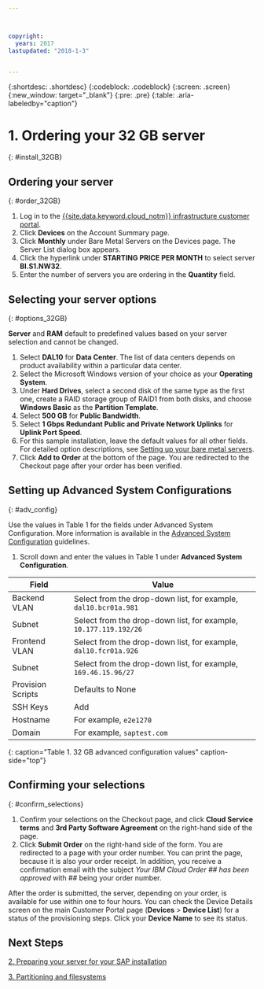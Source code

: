 ```yaml
---



copyright:
  years: 2017
lastupdated: "2018-1-3"


---
```


{:shortdesc: .shortdesc}
{:codeblock: .codeblock}
{:screen: .screen}
{:new_window: target="_blank"}
{:pre: .pre}
{:table: .aria-labeledby="caption"}

# 1. Ordering your 32 GB server
{: #install_32GB}

## Ordering your server
{: #order_32GB}

1. Log in to the [{{site.data.keyword.cloud_notm}} infrastructure customer portal](https://control.softlayer.com).
2. Click **Devices** on the Account Summary page.
3. Click **Monthly** under Bare Metal Servers on the Devices page. The Server List dialog box appears.
4. Click the hyperlink under **STARTING PRICE PER MONTH** to select server **BI.S1.NW32**.
5. Enter the number of servers you are ordering in the **Quantity** field.

## Selecting your server options
{: #options_32GB}

**Server** and **RAM** default to predefined values based on your server selection and cannot be changed.
1. Select **DAL10** for **Data Center**. The list of data centers depends on product availability within a particular data center.
2. Select the Microsoft Windows version of your choice as your **Operating System**.
3. Under **Hard Drives**, select a second disk of the same type as the first one, create a RAID storage group of RAID1 from both disks, and choose **Windows Basic** as the **Partition Template**.
4. Select **500 GB** for **Public Bandwidth**.
5. Select **1 Gbps Redundant Public and Private Network Uplinks** for **Uplink Port Speed**.
6. For this sample installation, leave the default values for all other fields. For detailed option descriptions, see [Setting up your bare metal servers](https://console.bluemix.net/docs/bare-metal/configuring.html#setting-up-your-bare-metal-servers).
7. Click **Add to Order** at the bottom of the page. You are redirected to the Checkout page after your order has been verified.

## Setting up Advanced System Configurations
{: #adv_config}

Use the values in Table 1 for the fields under Advanced System Configuration. More information is available in the [Advanced System Configuration](https://console.bluemix.net/docs/bare-metal/configuring.html#advanced-system-configuration) guidelines.

1. Scroll down and enter the values in Table 1 under **Advanced System Configuration**.

|              Field               |      Value                                                           |
| -------------------------------- | -------------------------------------------------------------------- |
|Backend VLAN                      | Select from the drop-down list, for example, `dal10.bcr01a.981`      |
|Subnet                            | Select from the drop-down list, for example, `10.177.119.192/26`     |
|Frontend VLAN                     | Select from the drop-down list, for example, `dal10.fcr01a.926`      |
|Subnet                            | Select from the drop-down list, for example, `169.46.15.96/27`       |
|Provision Scripts                 | Defaults to None                                                     |
|SSH Keys                          | Add                                                                  |
|Hostname                          | For example, `e2e1270`                                               |
|Domain                            | For example, `saptest.com`                                           |
{: caption="Table 1. 32 GB advanced configuration values" caption-side="top"}  

## Confirming your selections
{: #confirm_selections}

1. Confirm your selections on the Checkout page, and click **Cloud Service terms** and **3rd Party Software Agreement** on the right-hand side of the page.
2. Click **Submit Order** on the right-hand side of the form. You are redirected to a page with your order number. You can print the page, because it is also your order receipt. In addition, you receive a confirmation email with the subject *Your IBM Cloud Order ## has been approved* with ## being your order number.

After the order is submitted, the server, depending on your order, is available for use within one to four hours. You can check the Device Details screen on the main Customer Portal page (**Devices** > **Device List**) for a status of the provisioning steps. Click your **Device Name** to see its status.

## Next Steps

  [2. Preparing your server for your SAP installation](/docs/infrastructure/sap-netweaver-ms-qrg/ms-prepare-server-32GB.html)
  
  [3. Partitioning and filesystems](/docs/infrastructure/sap-netweaver-ms-qrg/ms-partition-32GB.html)
